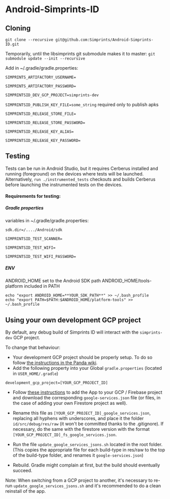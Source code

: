 # Android-Simprints-ID

## Cloning

`git clone --recursive git@github.com:Simprints/Android-Simprints-ID.git`

Temporarily, until the libsimprints git submodule makes it to master:
`git submodule update --init --recursive`

Add in ~/.gradle/gradle.properties:

`SIMPRINTS_ARTIFACTORY_USERNAME=`

`SIMPRINTS_ARTIFACTORY_PASSWORD=`

`SIMPRINTSID_DEV_GCP_PROJECT=simprints-dev`

`SIMPRINTSID_PUBLISH_KEY_FILE=some_string` required only to publish apks

`SIMPRINTSID_RELEASE_STORE_FILE=`

`SIMPRINTSID_RELEASE_STORE_PASSWORD=`

`SIMPRINTSID_RELEASE_KEY_ALIAS=`

`SIMPRINTSID_RELEASE_KEY_PASSWORD=`

## Testing

Tests can be run in Android Studio, but it requires Cerberus installed and running (foreground) on the devices where tests will be launched.
Alternatively, `run ./instrumented_tests` checkouts and builds Cerberus before launching the instrumented tests on the devices.

#### Requirements for testing:

#####  Gradle properties #####
variables in ~/.gradle/gradle.properties:

`sdk.dir=/..../Android/sdk`

`SIMPRINTSID_TEST_SCANNER=`

`SIMPRINTSID_TEST_WIFI=`

`SIMPRINTSID_TEST_WIFI_PASSWORD=`

#####  ENV #####
ANDROID_HOME set to the Android SDK path
ANDROID_HOME/tools-platform included in PATH

```
echo "export ANDROID_HOME=**YOUR_SDK_PATH**" >> ~/.bash_profile
echo "export PATH=$PATH:$ANDROID_HOME/platform-tools" >> ~/.bash_profile

```


## Using your own development GCP project

By default, any debug build of Simprints ID will interact with the `simprints-dev` GCP project.

To change that behaviour:
- Your development GCP project should be properly setup. To do so follow [the instructions in the Panda wiki](https://sites.google.com/simprints.com/panda-wiki/cloud/set-up-a-development-gcp-project).
- Add the following property into your Global `gradle.properties` (located in `USER_HOME/.gradle`)
```
development_gcp_project=[YOUR_GCP_PROJECT_ID]
```
- Follow [these instructions](https://firebase.google.com/docs/android/setup#manually_add_firebase) to add the App to your GCP / Firebase project and download the corresponding `google-services.json` file (or files, in the case of adding your own Firestore project as well).
 
- Rename this file as `[YOUR_GCP_PROJECT_ID]_google_services.json`, replacing all hyphens with underscores, and place it the folder `id/src/debug/res/raw` (it won't be committed thanks to the .gitignore). If necessary, do the same with the firestore version with the format `[YOUR_GCP_PROJECT_ID]_fs_google_services.json`. 

- Run the file `update_google_services_jsons.sh` located in the root folder. (This copies the appropriate file for each build-type in res/raw to the top of the build-type folder, and renames it `google-services.json`)

- Rebuild. Gradle might complain at first, but the build should eventually succeed.

Note: When switching from a GCP project to another, it's necessary to re-run `update_google_services_jsons.sh` and it's recommended to do a clean reinstall of the app.
